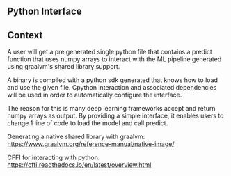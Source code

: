 Python Interface
-----------------------------

Context
--------------------------
A user will get a pre generated single python file that contains a predict function that uses numpy arrays to interact with the ML pipeline
generated using graalvm's shared library support.

A binary is compiled with a python sdk generated that knows how to load and use the given file. Cpython interaction and associated dependencies will be used
in order to automatically configure the interface.

The reason for this is many deep learning frameworks accept and return numpy arrays as output. By providing a simple interface, it enables users to change 1 line of code to load
the model and call predict.

Generating a native shared library with graalvm:
https://www.graalvm.org/reference-manual/native-image/

CFFI for interacting with python:
https://cffi.readthedocs.io/en/latest/overview.html

